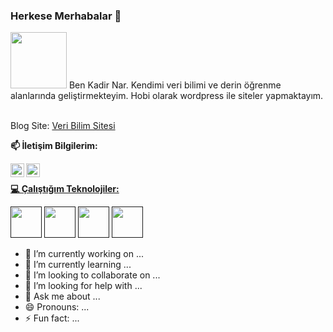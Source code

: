 ### Herkese Merhabalar 👋


<img src="https://media.giphy.com/media/Cmr1OMJ2FN0B2/giphy.gif" width="90px">
Ben Kadir Nar. Kendimi veri bilimi ve derin öğrenme alanlarında geliştirmekteyim. Hobi olarak wordpress ile siteler yapmaktayım.


<br/>Blog Site:  [Veri Bilim Sitesi](https://kadirnar.com/)

**📫 İletişim Bilgilerim:** 


<a href="https://www.linkedin.com/in/kadir-nar/">
  <img align="left" alt="Linkedin" width="22px" src="https://cdn.jsdelivr.net/npm/simple-icons@v3/icons/linkedin.svg" />
</a>

<a href="https://www.instagram.com/veribilimrehberi/">
  <img align="left" alt="Instagram" width="22px" src="https://cdn.jsdelivr.net/npm/simple-icons@v3/icons/instagram.svg" /><br/>
  
**💻 Çalıştığım Teknolojiler:** 


<code><a href="" target="_blank"><img height="50" src="https://www.vectorlogo.zone/logos/python/python-official.svg"></a></code>
<code><a href="" target="_blank"><img height="50" src="https://www.vectorlogo.zone/logos/raspberrypi/raspberrypi-ar21.svg"></a></code>
<code><a href="" target="_blank"><img height="50" src="https://www.vectorlogo.zone/logos/numpy/numpy-ar21.svg"></a></code>
<code><a href="" target="_blank"><img height="50" src="https://www.vectorlogo.zone/logos/opencv/opencv-ar21.svg"></a></code>








- 🔭 I’m currently working on ...
- 🌱 I’m currently learning ...
- 👯 I’m looking to collaborate on ...
- 🤔 I’m looking for help with ...
- 💬 Ask me about ...
- 😄 Pronouns: ...
- ⚡ Fun fact: ...

